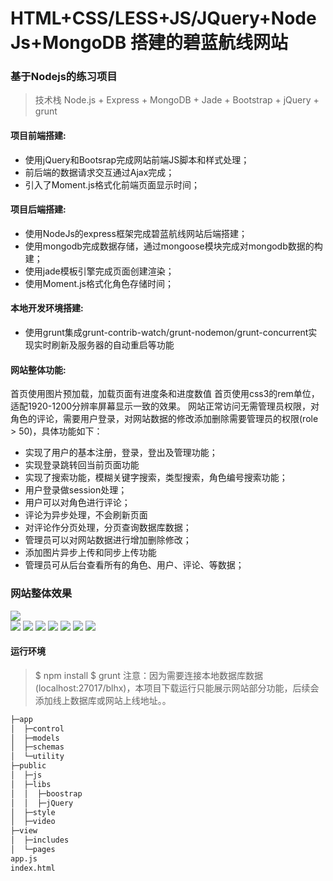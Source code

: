 # HTML+CSS/LESS+JS/JQuery+NodeJs+MongoDB 搭建的碧蓝航线网站


### 基于Nodejs的练习项目
> 技术栈 Node.js + Express + MongoDB + Jade + Bootstrap + jQuery + grunt


####   项目前端搭建:
* 使用jQuery和Bootsrap完成网站前端JS脚本和样式处理；
* 前后端的数据请求交互通过Ajax完成；
* 引入了Moment.js格式化前端页面显示时间；
#### 项目后端搭建:
* 使用NodeJs的express框架完成碧蓝航线网站后端搭建；
* 使用mongodb完成数据存储，通过mongoose模块完成对mongodb数据的构建；
* 使用jade模板引擎完成页面创建渲染；
* 使用Moment.js格式化角色存储时间；
#### 本地开发环境搭建:
* 使用grunt集成grunt-contrib-watch/grunt-nodemon/grunt-concurrent实现实时刷新及服务器的自动重启等功能
#### 网站整体功能:
首页使用图片预加载，加载页面有进度条和进度数值
首页使用css3的rem单位，适配1920-1200分辨率屏幕显示一致的效果。
网站正常访问无需管理员权限，对角色的评论，需要用户登录，对网站数据的修改添加删除需要管理员的权限(role > 50)，具体功能如下：
* 实现了用户的基本注册，登录，登出及管理功能；
* 实现登录跳转回当前页面功能
* 实现了搜索功能，模糊关键字搜索，类型搜索，角色编号搜索功能；
* 用户登录做session处理；
* 用户可以对角色进行评论；
* 评论为异步处理，不会刷新页面
* 对评论作分页处理，分页查询数据库数据；
* 管理员可以对网站数据进行增加删除修改；
* 添加图片异步上传和同步上传功能
* 管理员可从后台查看所有的角色、用户、评论、等数据；
### 网站整体效果
![](http://tc.ffsky.net/images/2018/02/20/0f5fe839232097215ec05124d00523ab.jpg)  
![](http://tc.ffsky.net/images/2018/02/20/5f38afd1d87380b35f911fc59aacd527.jpg) 
![](http://tc.ffsky.net/images/2018/02/20/409e99377a3187edb07d01d912a10df9.jpg) 
![](http://tc.ffsky.net/images/2018/02/20/6b1b2dc2843789bc659f4f7ca4cc83b3.jpg) 
![](http://tc.ffsky.net/images/2018/02/20/9823ca408952d8b23b6deeecd5db671b.jpg) 
![](http://tc.ffsky.net/images/2018/02/20/33f2fec2a064111ad303d3f3e1ed9987.jpg) 
![](http://tc.ffsky.net/images/2018/02/20/7c3324eebba6e2ef2383cc45cd63023d.jpg) 
![](http://tc.ffsky.net/images/2018/02/20/0f28c0cef6e3cc239e813077e8aeb7e1.jpg) 
#### 运行环境
> $ npm install
> $ grunt
注意：因为需要连接本地数据库数据(localhost:27017/blhx)，本项目下载运行只能展示网站部分功能，后续会添加线上数据库或网站上线地址。。
``` bash
├─app
│  ├─control
│  ├─models
│  ├─schemas
│  └─utility
├─public
│  ├─js
│  ├─libs
│  │  ├─boostrap
│  │  ├─jQuery
│  ├─style
│  ├─video
├─view
│  ├─includes
│  └─pages
app.js
index.html
```
